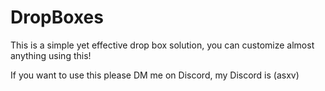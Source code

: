 # DropBoxes

This is a simple yet effective drop box solution, you can customize almost anything using this!

If you want to use this please DM me on Discord, my Discord is (asxv)
